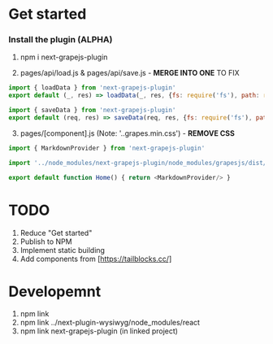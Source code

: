 # Get started

### Install the plugin (ALPHA)
1. npm i next-grapejs-plugin

2. pages/api/load.js & pages/api/save.js - **MERGE INTO ONE** TO FIX
```js
import { loadData } from 'next-grapejs-plugin'
export default (_, res) => loadData(_, res, {fs: require('fs'), path: require('path')}) 
```
```js
import { saveData } from 'next-grapejs-plugin'
export default (req, res) => saveData(req, res, {fs: require('fs'), path: require('path')}) 
```

3. pages/[component].js (Note: '..grapes.min.css') - **REMOVE CSS**
```js
import { MarkdownProvider } from 'next-grapejs-plugin'

import '../node_modules/next-grapejs-plugin/node_modules/grapesjs/dist/css/grapes.min.css'

export default function Home() { return <MarkdownProvider/> }
```

# TODO
1. Reduce "Get started"
2. Publish to NPM
3. Implement static building
4. Add components from [https://tailblocks.cc/]


# Developemnt
1. npm link
2. npm link ../next-plugin-wysiwyg/node_modules/react
3. npm link next-grapejs-plugin (in linked project)